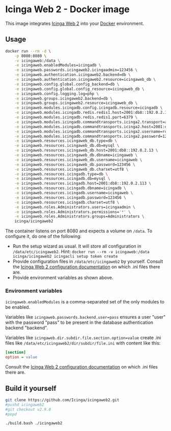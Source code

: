 <!-- Icinga Web 2 Docker image | (c) 2020 Icinga GmbH | GPLv2+ -->

# Icinga Web 2 - Docker image

This image integrates [Icinga Web 2] into your [Docker] environment.

## Usage

```bash
docker run --rm -d \
	-p 8080:8080 \
	-v icingaweb:/data \
	-e icingaweb.enabledModules=icingadb \
	-e icingaweb.passwords.icingaweb2.icingaadmin=123456 \
	-e icingaweb.authentication.icingaweb2.backend=db \
	-e icingaweb.authentication.icingaweb2.resource=icingaweb_db \
	-e icingaweb.config.global.config_backend=db \
	-e icingaweb.config.global.config_resource=icingaweb_db \
	-e icingaweb.config.logging.log=php \
	-e icingaweb.groups.icingaweb2.backend=db \
	-e icingaweb.groups.icingaweb2.resource=icingaweb_db \
	-e icingaweb.modules.icingadb.config.icingadb.resource=icingadb \
	-e icingaweb.modules.icingadb.redis.redis1.host=2001:db8::192.0.2.18 \
	-e icingaweb.modules.icingadb.redis.redis1.port=6379 \
	-e icingaweb.modules.icingadb.commandtransports.icinga2.transport=api \
	-e icingaweb.modules.icingadb.commandtransports.icinga2.host=2001:db8::192.0.2.9 \
	-e icingaweb.modules.icingadb.commandtransports.icinga2.username=root \
	-e icingaweb.modules.icingadb.commandtransports.icinga2.password=123456 \
	-e icingaweb.resources.icingaweb_db.type=db \
	-e icingaweb.resources.icingaweb_db.db=mysql \
	-e icingaweb.resources.icingaweb_db.host=2001:db8::192.0.2.13 \
	-e icingaweb.resources.icingaweb_db.dbname=icingaweb \
	-e icingaweb.resources.icingaweb_db.username=icingaweb \
	-e icingaweb.resources.icingaweb_db.password=123456 \
	-e icingaweb.resources.icingaweb_db.charset=utf8 \
	-e icingaweb.resources.icingadb.type=db \
	-e icingaweb.resources.icingadb.db=mysql \
	-e icingaweb.resources.icingadb.host=2001:db8::192.0.2.113 \
	-e icingaweb.resources.icingadb.dbname=icingadb \
	-e icingaweb.resources.icingadb.username=icingaweb \
	-e icingaweb.resources.icingadb.password=123456 \
	-e icingaweb.resources.icingadb.charset=utf8 \
	-e icingaweb.roles.Administrators.users=icingaadmin \
	-e icingaweb.roles.Administrators.permissions='*' \
	-e icingaweb.roles.Administrators.groups=Administrators \
	icinga/icingaweb2
```

The container listens on port 8080 and expects a volume on `/data`.
To configure it, do one of the following:

* Run the setup wizard as usual.
  It will store all configuration in `/data/etc/icingaweb2`.
  Hint: `docker run --rm -v icingaweb:/data icinga/icingaweb2 icingacli setup token create`
* Provide configuration files in `/data/etc/icingaweb2` by yourself.
  Consult the [Icinga Web 2 configuration documentation]
  on which .ini files there are.
* Provide environment variables as shown above.

### Environment variables

`icingaweb.enabledModules` is a comma-separated set
of the only modules to be enabled.

Variables like `icingaweb.passwords.backend.user=pass`
ensures a user "user" with the password "pass" to be present
in the database authentication backend "backend".

Variables like `icingaweb.dir.subdir.file.section.option=value` create .ini
files like `/data/etc/icingaweb2/dir/subdir/file.ini` with content like this:

```ini
[section]
option = value
```

Consult the [Icinga Web 2 configuration documentation]
on which .ini files there are.

## Build it yourself

```bash
git clone https://github.com/Icinga/icingaweb2.git
#pushd icingaweb2
#git checkout v2.9.0
#popd

./build.bash ./icingaweb2
```

[Icinga Web 2]: https://github.com/Icinga/icingaweb2
[Docker]: https://www.docker.com
[Icinga Web 2 configuration documentation]: https://icinga.com/docs/icingaweb2/latest/doc/03-Configuration/
